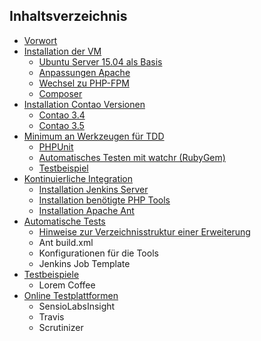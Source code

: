 ## Inhaltsverzeichnis

* [Vorwort](01-vorwort/README.md)
* [Installation der VM](02-installation-vm/README.md)
    * [Ubuntu Server 15.04 als Basis](02-installation-vm/01-ubuntu_server.md)
    * [Anpassungen Apache](02-installation-vm/02-anpassungen_apache.md)
    * [Wechsel zu PHP-FPM](02-installation-vm/03-wechsel_zu_php-fpm.md)
    * [Composer](02-installation-vm/04-installation_composer.md)
* [Installation Contao Versionen](03-installation-contao/README.md)
    * [Contao 3.4](03-installation-contao/installation_contao34_vhost.md)
    * [Contao 3.5](03-installation-contao/installation_contao35_vhost.md)
* [Minimum an Werkzeugen für TDD](04-minimum-werkzeuge/README.md)
    * [PHPUnit](04-minimum-werkzeuge/01-installation_phpunit.md)
    * [Automatisches Testen mit watchr (RubyGem)](04-minimum-werkzeuge/02-rubygem_watchr.md)
    * [Testbeispiel](04-minimum-werkzeuge/03-testbeispiel.md)
* [Kontinuierliche Integration](05-kontinuierliche-integration/README.md)
    * [Installation Jenkins Server](05-kontinuierliche-integration/01-installation-jenkins-server.md)
    * [Installation benötigte PHP Tools](05-kontinuierliche-integration/02-installation-php-test-tools.md)
    * [Installation Apache Ant](05-kontinuierliche-integration/03-installation-apache-ant.md)
* [Automatische Tests](06-automatische-tests/README.md)
    * [Hinweise zur Verzeichnisstruktur einer Erweiterung](06-automatische-tests/01-hinweise-verzeichnisstruktur.md) 
    * Ant build.xml
    * Konfigurationen für die Tools
    * Jenkins Job Template
* [Testbeispiele](07-beispiele/README.md)
    * Lorem Coffee
* [Online Testplattformen](10-online-testplattformen/README.md)
    * SensioLabsInsight
    * Travis
    * Scrutinizer
